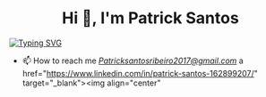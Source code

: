 

<h1 align="center">Hi 👋, I'm Patrick Santos</h1>

[![Typing SVG](https://readme-typing-svg.demolab.com/?font=Fira+Code&size=28&pause=1000&center=true&width=1200&lines=Front-end+Developer;Always+learning++new+things++)](https://git.io/typing-svg)



- 📫 How to reach me *Patricksantosribeiro2017@gmail.com*
a href="https://www.linkedin.com/in/patrick-santos-162899207/" target="_blank"><img align="center"
